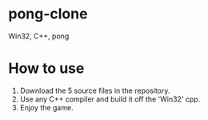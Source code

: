 # pong-clone
Win32, C++, pong

# How to use
1) Download the 5 source files in the repository.
2) Use any C++ compiler and build it off the 'Win32' cpp.
3) Enjoy the game.
